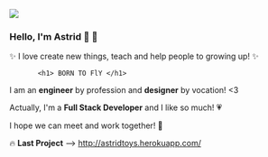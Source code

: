 
![](docs/sifrina.gif)

### Hello, I'm Astrid 👋 💛 

✨ I love create new things, teach and help people to growing up! ✨ 

           <h1> BORN TO FlY </h1> 
 
I am an **engineer** by profession and **designer** by vocation! <3 

Actually, I'm a **Full Stack Developer** and I like so much! 💗



I hope we can meet and work together! 🙌

🔥 **Last Project** --> http://astridtoys.herokuapp.com/ 

